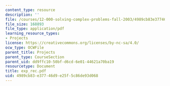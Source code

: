 ```yaml
---
content_type: resource
description: ''
file: /courses/12-000-solving-complex-problems-fall-2003/4989cb83e37746d9e25f5c86de93d068_exp_rec.pdf
file_size: 168893
file_type: application/pdf
learning_resource_types:
- Projects
license: https://creativecommons.org/licenses/by-nc-sa/4.0/
ocw_type: OCWFile
parent_title: Projects
parent_type: CourseSection
parent_uid: dd9ffc10-50bf-d6cd-6e01-44621a70ba19
resourcetype: Document
title: exp_rec.pdf
uid: 4989cb83-e377-46d9-e25f-5c86de93d068
---
```

